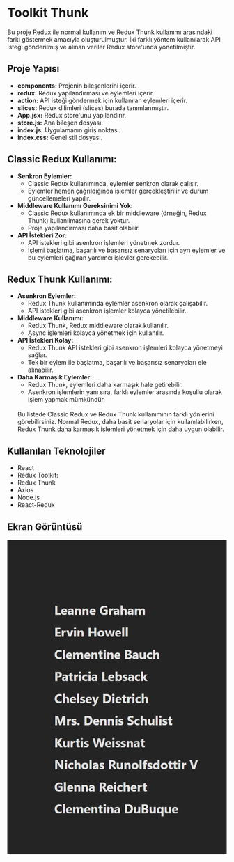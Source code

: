 <h1> Toolkit Thunk</h1>
Bu proje Redux ile normal kullanım ve Redux Thunk kullanımı arasındaki farkı göstermek amacıyla oluşturulmuştur. İki farklı yöntem kullanılarak API isteği gönderilmiş ve alınan veriler Redux store'unda yönetilmiştir.

<h2>Proje Yapısı</h2>
<ul>
<li><b>components:</b> Projenin bileşenlerini içerir.</li>
<li><b>redux:</b> Redux yapılandırması ve eylemleri içerir.</li>
<li><b>action:</b> API isteği göndermek için kullanılan eylemleri içerir.</li> 
<li><b>slices:</b> Redux dilimleri (slices) burada tanımlanmıştır.</li>
<li><b>App.jsx:</b> Redux store'unu yapılandırır.</li>
<li><b>store.js:</b> Ana bileşen dosyası.</li>
<li><b>index.js:</b> Uygulamanın giriş noktası.</li>
<li><b>index.css:</b> Genel stil dosyası.</li>

</ul>

<h2>Classic Redux Kullanımı:</h2>
<ul>
<li> <b>Senkron Eylemler:</b>
<ul>
<li>Classic Redux kullanımında, eylemler senkron olarak çalışır.</li>
<li>Eylemler hemen çağrıldığında işlemler gerçekleştirilir ve durum güncellemeleri yapılır.</li>
</ul>
</li>

<li><b>Middleware Kullanımı Gereksinimi Yok:</b>
<ul>
<li>Classic Redux kullanımında ek bir middleware (örneğin, Redux Thunk) kullanılmasına gerek yoktur.</li>
<li>Proje yapılandırması daha basit olabilir.</li>
</ul>
</li>

<li><b>API İstekleri Zor:</b>
<ul>
<li>API istekleri gibi asenkron işlemleri yönetmek zordur. </li>
<li>İşlemi başlatma, başarılı ve başarısız senaryoları için ayrı eylemler ve bu eylemleri çağıran yardımcı işlevler gerekebilir.
 </li>
</ul>
</li>

</ul>

<h2>Redux Thunk Kullanımı:</h2>
<ul>
<li><b> Asenkron Eylemler:</b>
<ul>
<li>Redux Thunk kullanımında eylemler asenkron olarak çalışabilir.</li>
<li>API istekleri gibi asenkron işlemler kolayca yönetilebilir..</li>
</ul>
</li>

<li><b>Middleware Kullanımı:</b>
<ul>
<li>Redux Thunk, Redux middleware olarak kullanılır.</li>
<li>Async işlemleri kolayca yönetmek için kullanılır.</li>
</ul>
</li>

<li><b>API İstekleri Kolay:</b>
<ul>
<li>Redux Thunk API istekleri gibi asenkron işlemleri kolayca yönetmeyi sağlar. </li>
<li>Tek bir eylem ile başlatma, başarılı ve başarısız senaryoları ele alınabilir.
 </li>
</ul>
</li>

<li><b>Daha Karmaşık Eylemler:</b>
<ul>
<li>Redux Thunk, eylemleri daha karmaşık hale getirebilir. </li>
<li>Asenkron işlemlerin yanı sıra, farklı eylemler arasında koşullu olarak işlem yapmak mümkündür. </li>
</ul>
</li>
<br>
Bu listede Classic Redux ve Redux Thunk kullanımının farklı yönlerini görebilirsiniz. Normal Redux, daha basit senaryolar için kullanılabilirken, Redux Thunk daha karmaşık işlemleri yönetmek için daha uygun olabilir.

</ul>

<h2>Kullanılan Teknolojiler </h2>
<ul>

<li>React</li>
<li>Redux Toolkit: </li>
<li>Redux Thunk </li>
<li>Axios</li>
<li>Node.js</li>
<li>React-Redux</li>
</ul>

<h2>Ekran Görüntüsü</h2>

![](./public/toolkithunk.png)
